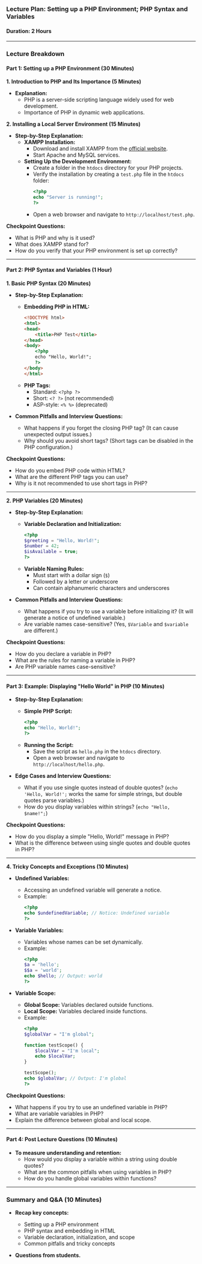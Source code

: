 ### Lecture Plan: Setting up a PHP Environment; PHP Syntax and Variables
#### Duration: 2 Hours

---

### Lecture Breakdown

#### Part 1: Setting up a PHP Environment (30 Minutes)

**1. Introduction to PHP and Its Importance (5 Minutes)**
- **Explanation:**
  - PHP is a server-side scripting language widely used for web development.
  - Importance of PHP in dynamic web applications.

**2. Installing a Local Server Environment (15 Minutes)**
- **Step-by-Step Explanation:**
  - **XAMPP Installation:**
    - Download and install XAMPP from the [official website](https://www.apachefriends.org/index.html).
    - Start Apache and MySQL services.
  - **Setting Up the Development Environment:**
    - Create a folder in the `htdocs` directory for your PHP projects.
    - Verify the installation by creating a `test.php` file in the `htdocs` folder:
      ```php
      <?php
      echo "Server is running!";
      ?>
      ```
    - Open a web browser and navigate to `http://localhost/test.php`.

**Checkpoint Questions:**
  - What is PHP and why is it used?
  - What does XAMPP stand for?
  - How do you verify that your PHP environment is set up correctly?

---

#### Part 2: PHP Syntax and Variables (1 Hour)

**1. Basic PHP Syntax (20 Minutes)**
- **Step-by-Step Explanation:**
  - **Embedding PHP in HTML:**
    ```html
    <!DOCTYPE html>
    <html>
    <head>
        <title>PHP Test</title>
    </head>
    <body>
        <?php
        echo "Hello, World!";
        ?>
    </body>
    </html>
    ```
  - **PHP Tags:**
    - Standard: `<?php ?>`
    - Short: `<? ?>` (not recommended)
    - ASP-style: `<% %>` (deprecated)

- **Common Pitfalls and Interview Questions:**
  - What happens if you forget the closing PHP tag? (It can cause unexpected output issues.)
  - Why should you avoid short tags? (Short tags can be disabled in the PHP configuration.)

**Checkpoint Questions:**
  - How do you embed PHP code within HTML?
  - What are the different PHP tags you can use?
  - Why is it not recommended to use short tags in PHP?

---

**2. PHP Variables (20 Minutes)**
- **Step-by-Step Explanation:**
  - **Variable Declaration and Initialization:**
    ```php
    <?php
    $greeting = "Hello, World!";
    $number = 42;
    $isAvailable = true;
    ?>
    ```
  - **Variable Naming Rules:**
    - Must start with a dollar sign (`$`)
    - Followed by a letter or underscore
    - Can contain alphanumeric characters and underscores

- **Common Pitfalls and Interview Questions:**
  - What happens if you try to use a variable before initializing it? (It will generate a notice of undefined variable.)
  - Are variable names case-sensitive? (Yes, `$Variable` and `$variable` are different.)

**Checkpoint Questions:**
  - How do you declare a variable in PHP?
  - What are the rules for naming a variable in PHP?
  - Are PHP variable names case-sensitive?

---

#### Part 3: Example: Displaying "Hello World" in PHP (10 Minutes)
- **Step-by-Step Explanation:**
  - **Simple PHP Script:**
    ```php
    <?php
    echo "Hello, World!";
    ?>
    ```
  - **Running the Script:**
    - Save the script as `hello.php` in the `htdocs` directory.
    - Open a web browser and navigate to `http://localhost/hello.php`.

- **Edge Cases and Interview Questions:**
  - What if you use single quotes instead of double quotes? (`echo 'Hello, World!';` works the same for simple strings, but double quotes parse variables.)
  - How do you display variables within strings? (`echo "Hello, $name!";`)

**Checkpoint Questions:**
  - How do you display a simple "Hello, World!" message in PHP?
  - What is the difference between using single quotes and double quotes in PHP?

---

**4. Tricky Concepts and Exceptions (10 Minutes)**
- **Undefined Variables:**
  - Accessing an undefined variable will generate a notice.
  - Example:
    ```php
    <?php
    echo $undefinedVariable; // Notice: Undefined variable
    ?>
    ```

- **Variable Variables:**
  - Variables whose names can be set dynamically.
  - Example:
    ```php
    <?php
    $a = 'hello';
    $$a = 'world';
    echo $hello; // Output: world
    ?>
    ```

- **Variable Scope:**
  - **Global Scope:** Variables declared outside functions.
  - **Local Scope:** Variables declared inside functions.
  - Example:
    ```php
    <?php
    $globalVar = "I'm global";

    function testScope() {
        $localVar = "I'm local";
        echo $localVar;
    }

    testScope();
    echo $globalVar; // Output: I'm global
    ?>
    ```

**Checkpoint Questions:**
  - What happens if you try to use an undefined variable in PHP?
  - What are variable variables in PHP?
  - Explain the difference between global and local scope.

---

#### Part 4: Post Lecture Questions (10 Minutes)
- **To measure understanding and retention:**
  - How would you display a variable within a string using double quotes?
  - What are the common pitfalls when using variables in PHP?
  - How do you handle global variables within functions?

---

### Summary and Q&A (10 Minutes)
- **Recap key concepts:**
  - Setting up a PHP environment
  - PHP syntax and embedding in HTML
  - Variable declaration, initialization, and scope
  - Common pitfalls and tricky concepts

- **Questions from students.**
